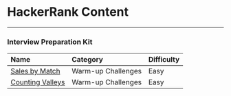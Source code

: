 # HackerRank Content
---

### Interview Preparation Kit

| Name                                                 | Category           | Difficulty |
| :--------------------------------------------------- | :----------------- | :--------- |
| [Sales by Match](interviewprep/salesbymatch.md)      | Warm-up Challenges | Easy       |
| [Counting Valleys](interviewprep/countingvalleys.md) | Warm-up Challenges | Easy       |